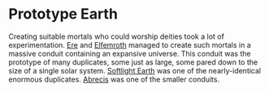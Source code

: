 # Prototype Earth

Creating suitable mortals who could worship deities took a lot of experimentation. [Ere](../deities/ere.md) and [Elfemroth](../deities/elfemroth.md) managed to create such mortals in a massive conduit containing an expansive universe. This conduit was the prototype of many duplicates, some just as large, some pared down to the size of a single solar system. [Softlight Earth](conduits/softlight/introduction.md) was one of the nearly-identical enormous duplicates. [Abrecis](conduits/abrecis/introduction.md) was one of the smaller conduits.